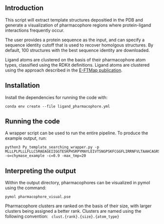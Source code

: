 ## Introduction

This script will extract template structures depositied in the PDB and generate a visualization of pharmacophore regions where protein-ligand interactions frequently occur. 

The user provides a protein sequence as the input, and can specify a sequence identity cutoff that is used to recover homolgous structures. By default, 100 structures with the best sequence identity are downloaded.

Ligand atoms are clustered on the basis of their pharmacophore atom types, classified using the RDKit definitions.
Ligand atoms are clustered using the approach described in the [E-FTMap publication](https://doi.org/10.1021/acs.jcim.3c01969).

## Installation
Install the dependencies for running the code with:
```
conda env create --file ligand_pharmacophore.yml
```

## Running the code
A wrapper script can be used to run the entire pipeline. To produce the example output, run:
```
python3 Py_template_searching_wrapper.py -p MLLLPLPLLLFLLCSRAEAGEIIGGTESKPHSRPYMAYLEIVTSNGPSKFCGGFLIRRNFVLTAAHCAGRSITVTLGAHNITEEEDTWQKLEVIKQFRHPKYNTSTLHHDIMLLKLKEKASLTLAVGTLPFPSQKNFVPPGRMCRVAGWGRTGVLKPGSDTLQEVKLRLMDPQACSHFRDFDHNLQLCVGNPRKTKSAFKGDSGGPLLCAGVAQGIVSYGRSDAKPPAVFTRISHYRPWINQILQAN -o=chymase_example -c=0.9 -max_tmp=20
```

## Interpreting the output
Within the output directory, pharmacophores can be visualized in pymol using the command:
```
pymol pharmacophore_visual.pse
```
Pharmacophore clusters are ranked on the basis of their size, with larger clusters being assigned a better rank. Clusters are named using the following convention: ``` clust.{rank}.{size}.{atom_type}```
